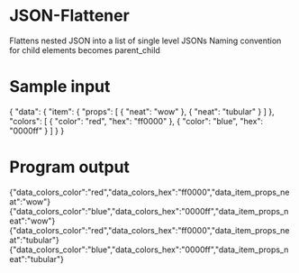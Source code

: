 # JSON-Flattener
Flattens nested JSON into a list of single level JSONs
Naming convention for child elements becomes parent_child

# Sample input
{ "data": { 
              "item": { 
                          "props": [
                                      { "neat": "wow" }, 
                                      { "neat": "tubular" }
                                    ] },
              "colors": [
                          { 
                              "color": "red",
                              "hex": "ff0000" 
                           }, 
                           { 
                              "color": "blue", 
                              "hex": "0000ff" 
                            }
                           ]
              }
}


# Program output
{"data_colors_color":"red","data_colors_hex":"ff0000","data_item_props_neat":"wow"} 
{"data_colors_color":"blue","data_colors_hex":"0000ff","data_item_props_neat":"wow"} 
{"data_colors_color":"red","data_colors_hex":"ff0000","data_item_props_neat":"tubular"} 
{"data_colors_color":"blue","data_colors_hex":"0000ff","data_item_props_neat":"tubular"}

